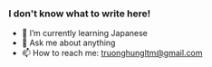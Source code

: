 ### I don't know what to write here!

- 🌱 I’m currently learning Japanese
- 💬 Ask me about anything
- 📫 How to reach me: truonghungltm@gmail.com
